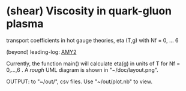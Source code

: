 # (shear) Viscosity in quark-gluon plasma

transport coefficients in hot gauge theories, eta (T,g) with Nf = 0, ... 6

(beyond) leading-log: [AMY2](arxiv.org/abs/hep-ph/0302165)

Currently, the function main() will calculate eta(g) in units
of T for Nf = 0,...,6 . A *rough* UML diagram is shown in 
"~/doc/layout.png".

OUTPUT: to "~/out/", csv files. Use "~/out/plot.nb" to view.

